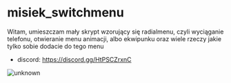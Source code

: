 # misiek_switchmenu
Witam, umieszczam mały skrypt wzorujący się radialmenu, czyli wyciąganie telefonu, otwieranie menu animacji, albo ekwipunku oraz wiele rzeczy jakie tylko sobie dodacie do tego menu

- discord: https://discord.gg/HtPSCZrxnC

![unknown](https://cdn.discordapp.com/attachments/949057955444187176/963160555147886623/unknown.png)
